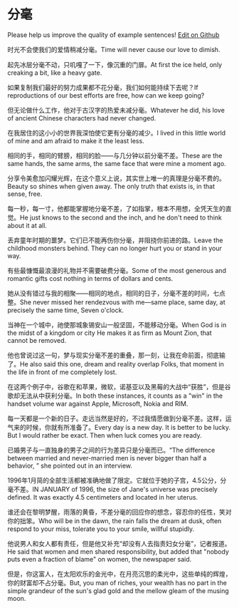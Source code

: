 # 分毫

Please help us improve the quality of example sentences! [Edit on Github](https://github.com/jiyushe/jiyu-example-sentence-source/blob/main/chinese/fenhao_1.md)

<p><span class="chinese">时光不会使我们的爱情稍减分毫。</span><span class="english">Time will never cause our love to dimish.</span></p>

<p><span class="chinese">起先冰层分毫不动，只叽嘎了一下，像沉重的门扉。</span><span class="english">At first the ice held, only creaking a bit, like a heavy gate.</span></p>

<p><span class="chinese">如果复制我们最好的努力成果都不花分毫，我们如何能持续下去呢？</span><span class="english">If reproductions of our best efforts are free, how can we keep going?</span></p>

<p><span class="chinese">但无论做什么工作，他对于古汉字的热爱未减分毫。</span><span class="english">Whatever he did, his love of ancient Chinese characters had never changed.</span></p>

<p><span class="chinese">在我居住的这小小的世界我深怕使它更有分毫的减少。</span><span class="english">I lived in this little world of mine and am afraid to make it the least less.</span></p>

<p><span class="chinese">相同的手，相同的臂膀，相同的脸——与几分钟以前分毫不差。</span><span class="english">These are the same hands, the same arms, the same face that were mine a moment ago.</span></p>

<p><span class="chinese">分享令美愈加闪耀光辉，在这个意义上说，其实世上唯一的真理是分毫不费的。</span><span class="english">Beauty so shines when given away. The only truth that exists is, in that sense, free.</span></p>

<p><span class="chinese">每一秒，每一寸，他都能掌握地分毫不差，了如指掌，根本不用想，全凭天生的直觉。</span><span class="english">He just knows to the second and the inch, and he don't need to think about it at all.</span></p>

<p><span class="chinese">丢弃童年时期的噩梦。它们已不能再伤你分毫，并阻挠你前进的路。</span><span class="english">Leave the childhood monsters behind. They can no longer hurt you or stand in your way.</span></p>

<p><span class="chinese">有些最慷慨最浪漫的礼物并不需要破费分毫。</span><span class="english">Some of the most generous and romantic gifts cost nothing in terms of dollars and cents.</span></p>

<p><span class="chinese">她从没有错过与我的相聚——相同的地点，相同的日子，分毫不差的时间，七点整。</span><span class="english">She never missed her rendezvous with me—same place, same day, at precisely the same time, Seven o'clock.</span></p>

<p><span class="chinese">当神在一个城中，祂使那城象锡安山一般坚固，不能移动分毫。</span><span class="english">When God is in the midst of a kingdom or city He makes it as firm as Mount Zion, that cannot be removed.</span></p>

<p><span class="chinese">他也曾说过这一句，梦与现实分毫不差的重叠，那一刻，让我在命前面，彻底输了。</span><span class="english">He also said this one, dream and reality overlap Folks, that moment in the life in front of me completely lost.</span></p>

<p><span class="chinese">在这两个例子中，谷歌在和苹果，微软，诺基亚以及黑莓的大战中“获胜”，但是谷歌却无法从中获利分毫。</span><span class="english">In both these instances, it counts as a "win" in the handset volume war against Apple, Microsoft, Nokia and RIM.</span></p>

<p><span class="chinese">每一天都是一个新的日子。走远当然是好的，不过我情愿做到分毫不差。这样，运气来的时候，你就有所准备了。</span><span class="english">Every day is a new day. It is better to be lucky. But I would rather be exact. Then when luck comes you are ready.</span></p>

<p><span class="chinese">已婚男子与一直独身的男子之间的行为差异只是分毫而已。</span><span class="english">“The difference between married and never-married men is never bigger than half a behavior, ” she pointed out in an interview.</span></p>

<p><span class="chinese">1996年1月简的全部生活都被准确地做了限定。它就位于她的子宫，4.5公分，分毫不差。</span><span class="english">IN JANUARY of 1996, the size of Jane's universe was precisely defined. It was exactly 4.5 centimeters and located in her uterus.</span></p>

<p><span class="chinese">谁还会在黎明梦醒，雨落的黄昏，不差分毫的回应你的想念，容忍你的任性，笑对你的拙笨。</span><span class="english">Who will be in the dawn, the rain falls the dream at dusk, often respond to your miss, tolerate you to your smile, willful stupidly.</span></p>

<p><span class="chinese">他说男人和女人都有责任，但是他又补充“却没有人去指责妇女分毫”，记者报道。</span><span class="english">He said that women and men shared responsibility, but added that "nobody puts even a fraction of blame" on women, the newspaper said.</span></p>

<p><span class="chinese">但是，你这富人，在太阳欢乐的金光中，在月亮沉思的柔光中，这些单纯的辉煌，你的财富却不占分毫。</span><span class="english">But, you man of riches, your wealth has no part in the simple grandeur of the sun's glad gold and the mellow gleam of the musing moon.</span></p>

